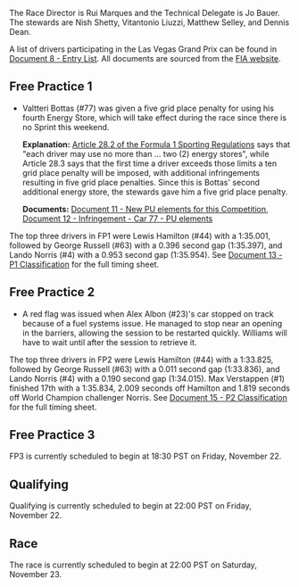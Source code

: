 The Race Director is Rui Marques and the Technical Delegate is Jo Bauer. The stewards are Nish Shetty,
Vitantonio Liuzzi, Matthew Selley, and Dennis Dean.

A list of drivers participating in the Las Vegas Grand Prix can be found in [Document 8 - Entry List](https://www.fia.com/sites/default/files/decision-document/2024%20Las%20Vegas%20Grand%20Prix%20-%20Entry%20List.pdf#page=2).
All documents are sourced from the [FIA website](https://www.fia.com/documents/championships/fia-formula-one-world-championship-14/season/season-2024-2043).

## Free Practice 1

- Valtteri Bottas (#77) was given a five grid place penalty for using his fourth Energy Store, which
  will take effect during the race since there is no Sprint this weekend.

  **Explanation:** [Article 28.2 of the Formula 1 Sporting Regulations](https://www.fia.com/sites/default/files/fia_2024_formula_1_sporting_regulations_-_issue_7_-_2024-07-31.pdf#page=29)
  says that "each driver may use no more than ... two (2) energy stores", while Article 28.3 says
  that the first time a driver exceeds those limits a ten grid place penalty will be imposed, with
  additional infringements resulting in five grid place penalties. Since this is Bottas' second
  additional energy store, the stewards gave him a five grid place penalty.

  **Documents:** [Document 11 - New PU elements for this Competition](https://www.fia.com/sites/default/files/decision-document/2024%20Las%20Vegas%20Grand%20Prix%20-%20New%20PU%20elements%20for%20this%20Competition.pdf#page=2),
  [Document 12 - Infringement - Car 77 - PU elements](https://www.fia.com/sites/default/files/decision-document/2024%20Las%20Vegas%20Grand%20Prix%20-%20Infringement%20-%20Car%2077%20-%20PU%20elements.pdf)

The top three drivers in FP1 were Lewis Hamilton (#44) with a 1:35.001, followed by George Russell
(#63) with a 0.396 second gap (1:35.397), and Lando Norris (#4) with a 0.953 second gap (1:35.954).
See [Document 13 - P1 Classification](https://www.fia.com/sites/default/files/decision-document/2024%20Las%20Vegas%20Grand%20Prix%20-%20P1%20Classification.pdf#page=2)
for the full timing sheet.

## Free Practice 2

- A red flag was issued when Alex Albon (#23)'s car stopped on track because of a fuel
  systems issue. He managed to stop near an opening in the barriers, allowing the session to be
  restarted quickly. Williams will have to wait until after the session to retrieve it.

The top three drivers in FP2 were Lewis Hamilton (#44) with a 1:33.825, followed by George Russell
(#63) with a 0.011 second gap (1:33.836), and Lando Norris (#4) with a 0.190 second gap (1:34.015).
Max Verstappen (#1) finished 17th with a 1:35.834, 2.009 seconds off Hamilton and 1.819 seconds off
World Champion challenger Norris. See [Document 15 - P2 Classification](https://www.fia.com/sites/default/files/decision-document/2024%20Las%20Vegas%20Grand%20Prix%20-%20P2%20Classification.pdf#page=2)
for the full timing sheet.

## Free Practice 3

FP3 is currently scheduled to begin at 18:30 PST on Friday, November 22.

## Qualifying

Qualifying is currently scheduled to begin at 22:00 PST on Friday, November 22.

## Race

The race is currently scheduled to begin at 22:00 PST on Saturday, November 23.
